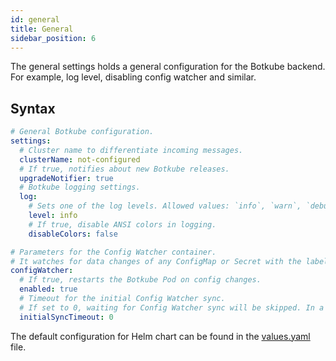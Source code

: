 ```yaml
---
id: general
title: General
sidebar_position: 6
---
```


The general settings holds a general configuration for the Botkube backend. For example, log level, disabling config watcher and similar.

## Syntax

```yaml
# General Botkube configuration.
settings:
  # Cluster name to differentiate incoming messages.
  clusterName: not-configured
  # If true, notifies about new Botkube releases.
  upgradeNotifier: true
  # Botkube logging settings.
  log:
    # Sets one of the log levels. Allowed values: `info`, `warn`, `debug`, `error`, `fatal`, `panic`.
    level: info
    # If true, disable ANSI colors in logging.
    disableColors: false

# Parameters for the Config Watcher container.
# It watches for data changes of any ConfigMap or Secret with the label `botkube.io/config-watch: "true"` from the namespace where Botkube is installed, and restarts Botkube.
configWatcher:
  # If true, restarts the Botkube Pod on config changes.
  enabled: true
  # Timeout for the initial Config Watcher sync.
  # If set to 0, waiting for Config Watcher sync will be skipped. In a result, configuration changes may not reload Botkube app during the first few seconds after Botkube startup.
  initialSyncTimeout: 0
```

The default configuration for Helm chart can be found in the [values.yaml](https://github.com/kubeshop/botkube/blob/main/helm/botkube/values.yaml) file.
